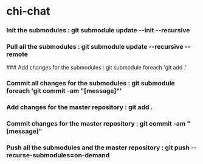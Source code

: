 # chi-chat

### Init the submodules : git submodule update --init --recursive

### Pull all the submodules : git submodule update --recursive --remote

### Add changes for the submodules : git submodule foreach 'git add .'
### Commit all changes for the submodules : git submodule foreach 'git commit -am "[message]"'
### Add changes for the master repository : git add .
### Commit changes for the master repository : git commit -am "[message]"
### Push all the submodules and the master repository : git push --recurse-submodules=on-demand

